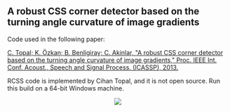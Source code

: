 ## A robust CSS corner detector based on the turning angle curvature of image gradients

Code used in the following paper:

[C. Topal; K. Özkan; B. Benligiray; C. Akinlar, "A robust CSS corner detector based on the turning angle curvature of image gradients," Proc. IEEE Int. Conf. Acoust., Speech and Signal Process. (ICASSP), 2013.](http://ieeexplore.ieee.org/abstract/document/6637890/)

RCSS code is implemented by Cihan Topal, and it is not open source.
Run this build on a 64-bit Windows machine.

<p align="center">
  <img src="https://user-images.githubusercontent.com/19530665/28065448-48915dba-6641-11e7-99e0-810eb1889401.png"/>
</p>


